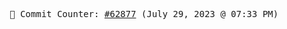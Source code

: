 <p align="center">
    <samp>
        📮 Commit Counter: <a href="https://github.com/Javascript-void0/Javascript-void0/commits/main">#62877</a> (July 29, 2023 @ 07:33 PM)
    </samp>
</p>
